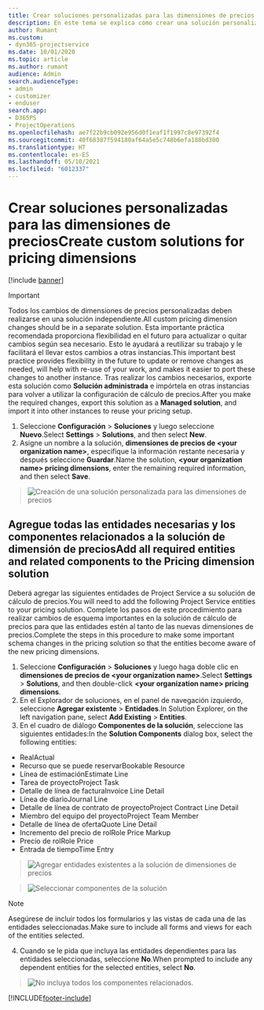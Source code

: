 ```yaml
---
title: Crear soluciones personalizadas para las dimensiones de precios
description: En este tema se explica cómo crear una solución personalizada al crear dimensiones de precios personalizadas.
author: Rumant
ms.custom:
- dyn365-projectservice
ms.date: 10/01/2020
ms.topic: article
ms.author: rumant
audience: Admin
search.audienceType:
- admin
- customizer
- enduser
search.app:
- D365PS
- ProjectOperations
ms.openlocfilehash: ae7f22b9cb092e956d0f1eaf1f1997c8e97392f4
ms.sourcegitcommit: 40f68387f594180af64a5e5c748b6efa188bd300
ms.translationtype: HT
ms.contentlocale: es-ES
ms.lasthandoff: 05/10/2021
ms.locfileid: "6012337"
---
```

# <a name="create-custom-solutions-for-pricing-dimensions"></a><span data-ttu-id="8a5e1-103">Crear soluciones personalizadas para las dimensiones de precios</span><span class="sxs-lookup"><span data-stu-id="8a5e1-103">Create custom solutions for pricing dimensions</span></span>

[!include [banner](../includes/psa-now-project-operations.md)]

> [!IMPORTANT]
> <span data-ttu-id="8a5e1-104">Todos los cambios de dimensiones de precios personalizadas deben realizarse en una solución independiente.</span><span class="sxs-lookup"><span data-stu-id="8a5e1-104">All custom pricing dimension changes should be in a separate solution.</span></span> <span data-ttu-id="8a5e1-105">Esta importante práctica recomendada proporciona flexibilidad en el futuro para actualizar o quitar cambios según sea necesario. Esto le ayudará a reutilizar su trabajo y le facilitará el llevar estos cambios a otras instancias.</span><span class="sxs-lookup"><span data-stu-id="8a5e1-105">This important best practice provides flexibility in the future to update or remove changes as needed, will help with re-use of your work, and makes it easier to port these changes to another instance.</span></span> <span data-ttu-id="8a5e1-106">Tras realizar los cambios necesarios, exporte esta solución como **Solución administrada** e impórtela en otras instancias para volver a utilizar la configuración de cálculo de precios.</span><span class="sxs-lookup"><span data-stu-id="8a5e1-106">After you make the required changes, export this solution as a **Managed solution**, and import it into other instances to reuse your pricing setup.</span></span>

1. <span data-ttu-id="8a5e1-107">Seleccione **Configuración** > **Soluciones** y luego seleccione **Nuevo**.</span><span class="sxs-lookup"><span data-stu-id="8a5e1-107">Select **Settings** > **Solutions**, and then select **New**.</span></span> 
2. <span data-ttu-id="8a5e1-108">Asigne un nombre a la solución, **dimensiones de precios de \<your organization name>**, especifique la información restante necesaria y después seleccione **Guardar**.</span><span class="sxs-lookup"><span data-stu-id="8a5e1-108">Name the solution, **\<your organization name> pricing dimensions**, enter the remaining required information, and then select **Save**.</span></span>

> ![Creación de una solución personalizada para las dimensiones de precios](media/Creation-of-custom-pricing-dimension-solution.PNG)
  
## <a name="add-all-required-entities-and-related-components-to-the-pricing-dimension-solution"></a><span data-ttu-id="8a5e1-110">Agregue todas las entidades necesarias y los componentes relacionados a la solución de dimensión de precios</span><span class="sxs-lookup"><span data-stu-id="8a5e1-110">Add all required entities and related components to the Pricing dimension solution</span></span>
<span data-ttu-id="8a5e1-111">Deberá agregar las siguientes entidades de Project Service a su solución de cálculo de precios.</span><span class="sxs-lookup"><span data-stu-id="8a5e1-111">You will need to add the following Project Service entities to your pricing solution.</span></span> <span data-ttu-id="8a5e1-112">Complete los pasos de este procedimiento para realizar cambios de esquema importantes en la solución de cálculo de precios para que las entidades estén al tanto de las nuevas dimensiones de precios.</span><span class="sxs-lookup"><span data-stu-id="8a5e1-112">Complete the steps in this procedure to make some important schema changes in the pricing solution so that the entities become aware of the new pricing dimensions.</span></span>

1. <span data-ttu-id="8a5e1-113">Seleccione **Configuración** > **Soluciones** y luego haga doble clic en **dimensiones de precios de \<your organization name>**.</span><span class="sxs-lookup"><span data-stu-id="8a5e1-113">Select **Settings** > **Solutions**, and then double-click **\<your organization name> pricing dimensions**.</span></span> 
2. <span data-ttu-id="8a5e1-114">En el Explorador de soluciones, en el panel de navegación izquierdo, seleccione **Agregar existente** > **Entidades**.</span><span class="sxs-lookup"><span data-stu-id="8a5e1-114">In Solution Explorer, on the left navigation pane, select **Add Existing** > **Entities**.</span></span>
3. <span data-ttu-id="8a5e1-115">En el cuadro de diálogo **Componentes de la solución**, seleccione las siguientes entidades:</span><span class="sxs-lookup"><span data-stu-id="8a5e1-115">In the **Solution Components** dialog box, select the following entities:</span></span>

- <span data-ttu-id="8a5e1-116">Real</span><span class="sxs-lookup"><span data-stu-id="8a5e1-116">Actual</span></span>
- <span data-ttu-id="8a5e1-117">Recurso que se puede reservar</span><span class="sxs-lookup"><span data-stu-id="8a5e1-117">Bookable Resource</span></span>
- <span data-ttu-id="8a5e1-118">Línea de estimación</span><span class="sxs-lookup"><span data-stu-id="8a5e1-118">Estimate Line</span></span>
- <span data-ttu-id="8a5e1-119">Tarea de proyecto</span><span class="sxs-lookup"><span data-stu-id="8a5e1-119">Project Task</span></span>
- <span data-ttu-id="8a5e1-120">Detalle de línea de factura</span><span class="sxs-lookup"><span data-stu-id="8a5e1-120">Invoice Line Detail</span></span>
- <span data-ttu-id="8a5e1-121">Línea de diario</span><span class="sxs-lookup"><span data-stu-id="8a5e1-121">Journal Line</span></span>
- <span data-ttu-id="8a5e1-122">Detalle de línea de contrato de proyecto</span><span class="sxs-lookup"><span data-stu-id="8a5e1-122">Project Contract Line Detail</span></span>
- <span data-ttu-id="8a5e1-123">Miembro del equipo del proyecto</span><span class="sxs-lookup"><span data-stu-id="8a5e1-123">Project Team Member</span></span>
- <span data-ttu-id="8a5e1-124">Detalle de línea de oferta</span><span class="sxs-lookup"><span data-stu-id="8a5e1-124">Quote Line Detail</span></span>
- <span data-ttu-id="8a5e1-125">Incremento del precio de rol</span><span class="sxs-lookup"><span data-stu-id="8a5e1-125">Role Price Markup</span></span>
- <span data-ttu-id="8a5e1-126">Precio de rol</span><span class="sxs-lookup"><span data-stu-id="8a5e1-126">Role Price</span></span> 
- <span data-ttu-id="8a5e1-127">Entrada de tiempo</span><span class="sxs-lookup"><span data-stu-id="8a5e1-127">Time Entry</span></span> 

> ![Agregar entidades existentes a la solución de dimensiones de precios](media/Existing-entities-to-PD-solution.png)

> ![Seleccionar componentes de la solución](media/Dimension-Components.png)

> [!NOTE]
> <span data-ttu-id="8a5e1-130">Asegúrese de incluir todos los formularios y las vistas de cada una de las entidades seleccionadas.</span><span class="sxs-lookup"><span data-stu-id="8a5e1-130">Make sure to include all forms and views for each of the entities selected.</span></span>

4. <span data-ttu-id="8a5e1-131">Cuando se le pida que incluya las entidades dependientes para las entidades seleccionadas, seleccione **No**.</span><span class="sxs-lookup"><span data-stu-id="8a5e1-131">When prompted to include any dependent entities for the selected entities, select **No**.</span></span>

> ![No incluya todos los componentes relacionados.](media/Do-not-include-required.png)




[!INCLUDE[footer-include](../includes/footer-banner.md)]